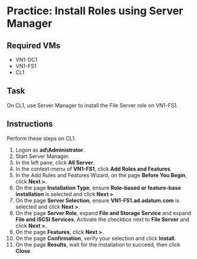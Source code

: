 # Practice: Install Roles using Server Manager

## Required VMs

* VN1-DC1
* VN1-FS1
* CL1

## Task

On CL1, use Server Manager to install the File Server role on VN1-FS1.

## Instructions

Perform these steps on CL1.

1. Logon as **ad\Administrator**.
1. Start Server Manager.
1. In the left pane, click **All Server**.
1. In the context-menu of **VN1-FS1**, click **Add Roles and Features**.
1. In the Add Rules and Features Wizard, on the page **Before You Begin**, click **Next >**.
1. On the page **Installation Type**, ensure **Role-based or feature-base installation** is selected and click **Next >**.
1. On the page **Server Selection**, ensure **VN1-FS1.ad.adatum.com** is selected and click **Next >**.
1. On the page **Server Role**, expand **File and Storage Service** and expand **File and iSCSI Services**. Activate the checkbox next to **File Server** and click **Next >**.
1. On the page **Features**, click **Next >**.
1. On the page **Confirmation**, verify your selection and click **Install**.
1. On the page **Results**, wait for the installation to succeed, then click **Close**.
